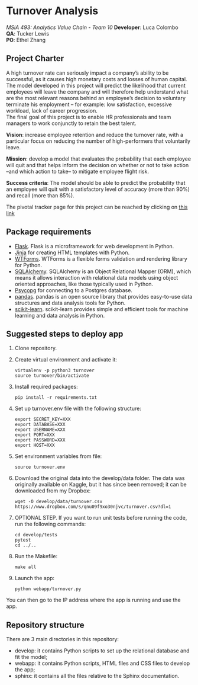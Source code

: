 # Turnover Analysis

*MSiA 493: Analytics Value Chain - Team 10*
**Developer**: Luca Colombo   
**QA**: Tucker Lewis   
**PO**: Ethel Zhang   


## Project Charter
A high turnover rate can seriously impact a company’s ability to be successful, as it causes high monetary costs and losses of human capital. The model developed in this project will predict the likelihood that current employees will leave the company and will therefore help understand what are the most relevant reasons behind an employee’s decision to voluntary terminate his employment – for example: low satisfaction, excessive workload, lack of career progression.   
The final goal of this project is to enable HR professionals and team managers to work conjunctly to retain the best talent.

**Vision**: increase employee retention and reduce the turnover rate, with a particular focus on reducing the number of high-performers that voluntarily leave.    

**Mission**: develop a model that evaluates the probability that each employee will quit and that helps inform the decision on whether or not to take action –and which action to take– to mitigate employee flight risk.    

**Success criteria**: The model should be able to predict the probability that an employee will quit with a satisfactory level of accuracy (more than 90%) and recall (more than 85%).

The pivotal tracker page for this project can be reached by clicking on [this link](https://www.pivotaltracker.com/n/projects/2142055)


## Package requirements
* [Flask](http://flask.pocoo.org/docs/0.12/). Flask is a microframework for web development in Python.
* [Jinja](http://jinja.pocoo.org/docs/2.10/templates/) for creating HTML templates with Python.
* [WTForms](https://wtforms.readthedocs.io/en/stable/). WTForms is a flexible forms validation and rendering library for Python.
* [SQLAlchemy](http://www.sqlalchemy.org/). SQLAlchemy is an Object Relational Mapper (ORM), which means it allows interaction with relational data models using object oriented approaches, like those typically used in Python. 
* [Psycopg](http://initd.org/psycopg/) for connecting to a Postgres database.
* [pandas](https://pandas.pydata.org/). pandas is an open source library that provides easy-to-use data structures and data analysis tools for Python.
* [scikit-learn](http://scikit-learn.org/stable/). scikit-learn provides simple and efficient tools for machine learning and data analysis in Python.

 
## Suggested steps to deploy app

1. Clone repository.

2. Create virtual environment and activate it:

    ```
    virtualenv -p python3 turnover
    source turnover/bin/activate
    ```
    

3. Install required packages:

    ```
    pip install -r requirements.txt
    ```

4. Set up turnover.env file with the following structure:

    ```
    export SECRET_KEY=XXX
    export DATABASE=XXX
    export USERNAME=XXX
    export PORT=XXX
    export PASSWORD=XXX
    export HOST=XXX
    ```

5. Set environment variables from file:

    ```
    source turnover.env
    ```

6. Download the original data into the develop/data folder. The data was originally available on Kaggle, but it has since been removed; it can be downloaded from my Dropbox:

    ```
    wget -O develop/data/turnover.csv https://www.dropbox.com/s/qnu09f9xo30njvc/turnover.csv?dl=1
    ```

7. OPTIONAL STEP. If you want to run unit tests before running the code, run the following commands:

    ```
    cd develop/tests
    pytest
    cd ../..
    ```

8. Run the Makefile:

    ```
    make all
    ```

9. Launch the app:

    ```
    python webapp/turnover.py
    ```

You can then go to the IP address where the app is running and use the app.


## Repository structure
There are 3 main directories in this repository:
* develop: it contains Python scripts to set up the relational database and fit the model;
* webapp: it contains Python scripts, HTML files and CSS files to develop the app;
* sphinx: it contains all the files relative to the Sphinx documentation. 
